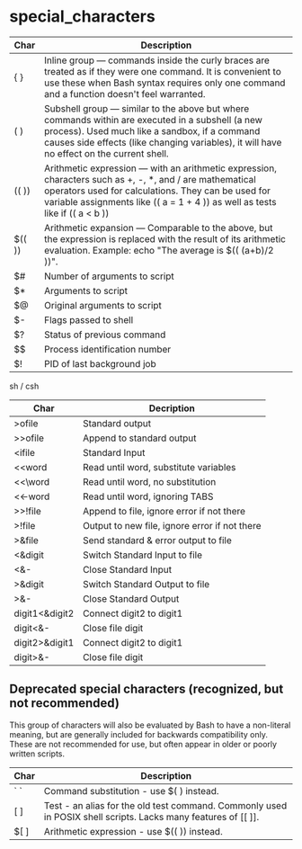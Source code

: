 special_characters
==================


| Char | Description |
| --- | --- |
|{ }                                                                                                                                                                                                                                            |Inline group — commands inside the curly braces are treated as if they were one command. It is convenient to use these when Bash syntax requires only one command and a function doesn't feel warranted.                                       |
|( )                                                                                                                                                                                                                                            |Subshell group — similar to the above but where commands within are executed in a subshell (a new process). Used much like a sandbox, if a command causes side effects (like changing variables), it will have no effect on the current shell. |
|(( ))                                                                                                                                                                                                                                          |Arithmetic expression — with an arithmetic expression, characters such as +, -, *, and / are mathematical operators used for calculations. They can be used for variable assignments like (( a = 1 + 4 )) as well as tests like if (( a < b )) |
|$(( ))                                                                                                                                                                                                                                         |Arithmetic expansion — Comparable to the above, but the expression is replaced with the result of its arithmetic evaluation. Example: echo "The average is $(( (a+b)/2 ))".                                                                    |
| $#  	| Number of arguments to script| 
| $* 	| Arguments to script| 
| $@ 	| Original arguments to script| 
| $- 	    | Flags passed to shell| 
| $? 	| Status of previous command| 
| $$ 	| Process identification number| 
| $! 	| PID of last background job| 

sh / csh

| Char | Decription |
| --- | --- |
| >ofile 	|	Standard output |
| >>ofile 	| 	Append to standard output |
| <ifile 	| 	Standard Input |
| <<word 	| 	Read until word, substitute variables |
| <<\word 	| 	Read until word, no substitution |
| <<-word 	|	Read until word, ignoring TABS |
| >>!file 	|	Append to file, ignore error if not there |
| >!file 	|	Output to new file, ignore error if not there |
| >&file 	|	Send standard & error output to file |
| <&digit 	|	Switch Standard Input to file |
| <&- 	|	Close Standard Input |
| >&digit 	|	Switch Standard Output to file |
| >&- 	|	Close Standard Output |
| digit1<&digit2 |	Connect digit2 to digit1 |
| digit<&- 	|	Close file digit |
| digit2>&digit1 |	Connect digit2 to digit1 |
| digit>&- 	|	Close file digit |



## Deprecated special characters (recognized, but not recommended)

This group of characters will also be evaluated by Bash to have a non-literal meaning, but are generally included for backwards compatibility only. These are not recommended for use, but often appear in older or poorly written scripts.

| Char | Description |
| ---  | --- |
| \` ` | Command substitution - use $( ) instead. |
| [ ] | Test - an alias for the old test command. Commonly used in POSIX shell scripts. Lacks many features of [[ ]]. |
| \$[ ] | Arithmetic expression - use $(( )) instead. |
